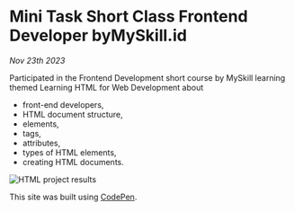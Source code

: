 # Mini Task Short Class Frontend Developer byMySkill.id
_Nov 23th 2023_

Participated in the Frontend Development short course by MySkill learning themed Learning HTML for Web Development about 
- front-end developers,
- HTML document structure,
- elements,
- tags,
- attributes,
- types of HTML elements,
- creating HTML documents.

![HTML project results](https://drive.google.com/file/d/1SXbD7XTQ6el_KSIgQ8Fz8S6wUMow6eaD/view?usp=sharing)

This site was built using [CodePen](https://codepen.io/mhsyaman/pen/vYbreEx).
